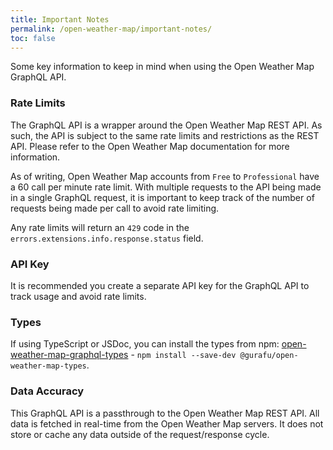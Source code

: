 ```yaml
---
title: Important Notes
permalink: /open-weather-map/important-notes/
toc: false
---
```


Some key information to keep in mind when using the Open Weather Map GraphQL API.

### Rate Limits

The GraphQL API is a wrapper around the Open Weather Map REST API. As such, the API is subject to the same rate limits and restrictions as the REST API. Please refer to the Open Weather Map documentation for more information.

As of writing, Open Weather Map accounts from `Free` to `Professional` have a 60 call per minute rate limit. With multiple requests to the API being made in a single GraphQL request, it is important to keep track of the number of requests being made per call to avoid rate limiting.

Any rate limits will return an `429` code in the `errors.extensions.info.response.status` field.

### API Key

It is recommended you create a separate API key for the GraphQL API to track usage and avoid rate limits.

### Types

If using TypeScript or JSDoc, you can install the types from npm: [open-weather-map-graphql-types](https://www.npmjs.com/package/@gurafu/open-weather-map-types) - `npm install --save-dev @gurafu/open-weather-map-types`.

### Data Accuracy

This GraphQL API is a passthrough to the Open Weather Map REST API. All data is fetched in real-time from the Open Weather Map servers. It does not store or cache any data outside of the request/response cycle.
